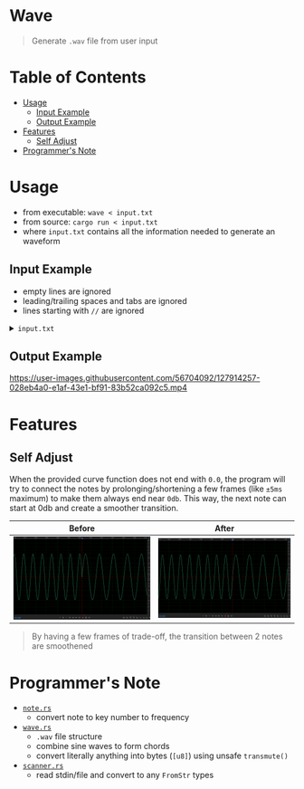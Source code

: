 # Wave <!-- omit in toc -->
> Generate `.wav` file from user input

<!-- omit in toc -->
# Table of Contents

- [Usage](#usage)
	- [Input Example](#input-example)
	- [Output Example](#output-example)
- [Features](#features)
	- [Self Adjust](#self-adjust)
- [Programmer's Note](#programmers-note)

# Usage
- from executable: `wave < input.txt`
- from source: `cargo run < input.txt`
- where `input.txt` contains all the information needed to generate an waveform

## Input Example
- empty lines are ignored
- leading/trailing spaces and tabs are ignored
- lines starting with `//` are ignored

<details>
<summary><code>input.txt</code></summary>

![source](./assets/ddrive.png)

```c
// input.txt
// 10000: amplitude (max is 32767 because i16)
// 12000: frame rate
// 1: number of segments with the same bpm
// ddrive.wav: output file name
10000 12000 1 ddrive.wav
// first segment, 140bpm, 33 lines
140 33
    // put no notes (only number of beats) to generate silence (rest)
    // 0.5: number of beats
    // other example notes: c#3 bb5
	d5 d4 0.5
	a4 a3 0.5
	d5 d4 0.5
	g4 g3 0.5
	d5 d4 0.5
	f4 f3 0.5
	e4 e3 0.5
	c5 c4 0.5

	e4 e3 0.5
	f4 f3 0.5
	c5 c4 0.5
	f5 f4 0.5
	e5 e4 0.5
	c5 c4 0.5
	g4 g3 0.5
	c5 c4 0.5

	e4 e3 0.5
	f4 f3 0.5
	c5 c4 0.5
	f5 f4 0.5
	g5 g4 0.5
	e5 e4 0.5
	c5 c4 0.5
	e5 0.25
	f5 0.25

	e5 c5 0.5
	c5 g4 0.5
	g4 e4 0.5
	d5 a4 0.5
	a4 f4 0.5
	f4 d4 0.5
	c5 c4 0.5
	e4 e3 0.5
```
</details>

## Output Example

https://user-images.githubusercontent.com/56704092/127914257-028eb4a0-e1af-43e1-bf91-83b52ca092c5.mp4



# Features
## Self Adjust
When the provided curve function does not end with `0.0`, the program will try to connect the notes by prolonging/shortening a few frames (like `±5ms` maximum) to make them always end near `0db`. This way, the next note can start at 0db and create a smoother transition.

|          Before           |         After          |
| :-----------------------: | :--------------------: |
| ![](/assets/smoothnt.png) | ![](assets/smooth.png) |
> By having a few frames of trade-off, the transition between 2 notes are smoothened

# Programmer's Note
- [`note.rs`](/src/note.rs)
    - convert note to key number to frequency
- [`wave.rs`](/src/wave.rs)
    - `.wav` file structure
    - combine sine waves to form chords
    - convert literally anything into bytes (`[u8]`) using unsafe `transmute()`
- [`scanner.rs`](/src/scanner.rs)
    - read stdin/file and convert to any `FromStr` types